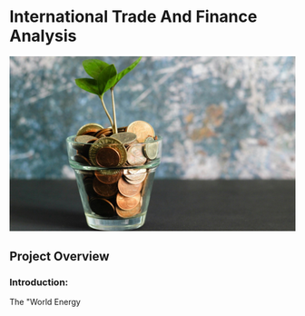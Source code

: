 # International Trade And Finance Analysis
![](images/International_Trade_Finance_Analysis_Photo.jpg)
<br />




## Project Overview
### Introduction:
The "World Energy
